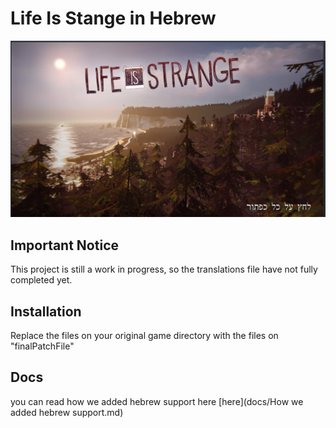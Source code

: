# Life Is Stange in Hebrew

![game](game.png 'game')

## **Important Notice**

This project is still a work in progress, so the translations file have not fully completed yet.

## Installation

Replace the files on your original game directory with the files on "finalPatchFile"

## Docs

you can read how we added hebrew support here [here](docs/How we added hebrew support.md)
